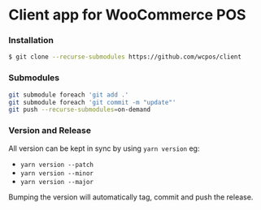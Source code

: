 # Client app for WooCommerce POS

### Installation
```sh
$ git clone --recurse-submodules https://github.com/wcpos/client
```

### Submodules
```sh
git submodule foreach 'git add .'
git submodule foreach 'git commit -m "update"'
git push --recurse-submodules=on-demand
```

### Version and Release
All version can be kept in sync by using `yarn version` eg: 
- `yarn version --patch`
- `yarn version --minor`
- `yarn version --major`

Bumping the version will automatically tag, commit and push the release.